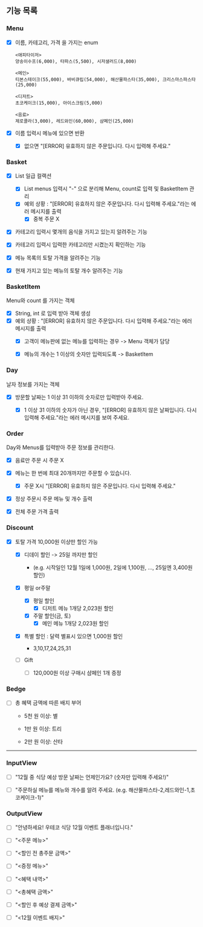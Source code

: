 ## 기능 목록





### Menu

- [x] 이름, 카테고리, 가격 을 가지는 enum

	```
	<애피타이저>
	양송이수프(6,000), 타파스(5,500), 시저샐러드(8,000)
	
	<메인>
	티본스테이크(55,000), 바비큐립(54,000), 해산물파스타(35,000), 크리스마스파스타(25,000)
	
	<디저트>
	초코케이크(15,000), 아이스크림(5,000)
	
	<음료>
	제로콜라(3,000), 레드와인(60,000), 샴페인(25,000)
	```

- [x] 이름 입력시 메뉴에 있으면 반환

	- [x] 없으면 "[ERROR] 유효하지 않은 주문입니다. 다시 입력해 주세요." 



### Basket

- [x] List<BasketItem> 일급 컬랙션
	- [x] List<String> menus 입력시 "-" 으로 분리해 Menu, count로 입력 및 BasketItem 관리
	- [x] 예외 상황 :  "[ERROR] 유효하지 않은 주문입니다. 다시 입력해 주세요."라는 에러 메시지를 출력
		- [x] 중복 주문 X
- [x] 카테고리 입력시 몇개의 음식을 가지고 있는지 알려주는 기능
- [x] 카테고리 입력시 입력한 카테고리만 시켰는지 확인하는 기능
- [x] 메뉴 목록의 토탈 가격을 알려주는 기능
- [x] 현재 가지고 있는 메뉴의 토탈 개수 알려주는 기능



### BasketItem

Menu와 count 를 가지는 객체

- [x] String, int 로 입력 받아 객체 생성
- [x] 예외 상황 :  "[ERROR] 유효하지 않은 주문입니다. 다시 입력해 주세요."라는 에러 메시지를 출력
	- [x] 고객이 메뉴판에 없는 메뉴를 입력하는 경우 -> Menu 객체가 담당
	- [x] 메뉴의 개수는 1 이상의 숫자만 입력되도록 -> BasketItem



### Day

날자 정보를 가지는 객체

- [x] 방문할 날짜는 1 이상 31 이하의 숫자로만 입력받아 주세요.
	- [x] 1 이상 31 이하의 숫자가 아닌 경우, "[ERROR] 유효하지 않은 날짜입니다. 다시 입력해 주세요."라는 에러 메시지를 보여 주세요.



### Order

Day와 Menus를 입력받아 주문 정보를 관리한다.

- [x] 음료만 주문 시 주문 X
- [x] 메뉴는 한 번에 최대 20개까지만 주문할 수 있습니다.
	- [x] 주문 X시 "[ERROR] 유효하지 않은 주문입니다. 다시 입력해 주세요."
- [x] 정상 주문시 주문 메뉴 및 개수 출력
- [x] 전체 주문 가격 출력



### Discount

- [x] 토탈 가격 10,000원 이상만 할인 가능

	- [x] 디데이 할인 -> 25일 까지만 할인

		- (e.g. 시작일인 12월 1일에 1,000원, 2일에 1,100원, ..., 25일엔 3,400원 할인)

	- [x] 평일 or주말

		- [x] 평일 할인
			- [x] 디저트 메뉴 1개당 2,023원 할인
		- [x] 주말 할인(금, 토)
			- [x] 메인 메뉴 1개당 2,023원 할인

	- [x] 특별 할인 : 달력 별표시 있으면 1,000원 할인

		- 3,10,17,24,25,31

	- [ ] Gift

		- [ ] 120,000원 이상 구매시 샴페인 1개 증정

		

### Bedge

- [ ] 총 혜택 금액에 따른 배지 부어

	- 5천 원 이상: 별

	- 1만 원 이상: 트리
	- 2만 원 이상: 산타



---



### InputView

- [ ] "12월 중 식당 예상 방문 날짜는 언제인가요? (숫자만 입력해 주세요!)"
- [ ] "주문하실 메뉴를 메뉴와 개수를 알려 주세요. (e.g. 해산물파스타-2,레드와인-1,초코케이크-1)"



### OutputView

- [ ] "안녕하세요! 우테코 식당 12월 이벤트 플래너입니다."
- [ ] "<주문 메뉴>"
- [ ] "<할인 전 총주문 금액>"
- [ ] "<증정 메뉴>"
- [ ] "<혜택 내역>"
- [ ] "<총혜택 금액>"
- [ ] "<할인 후 예상 결제 금액>"
- [ ] "<12월 이벤트 배지>"

